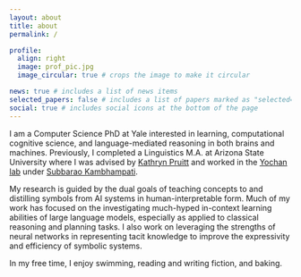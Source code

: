 ```yaml
---
layout: about
title: about
permalink: /

profile:
  align: right
  image: prof_pic.jpg
  image_circular: true # crops the image to make it circular

news: true # includes a list of news items
selected_papers: false # includes a list of papers marked as "selected={true}"
social: true # includes social icons at the bottom of the page
---
```


I am a Computer Science PhD at Yale interested in learning, computational cognitive science, and language-mediated reasoning in both brains and machines. Previously, I completed a Linguistics M.A. at Arizona State University where I was advised by [Kathryn Pruitt](https://sites.google.com/view/kathryn-prutt/) and worked in the [Yochan lab](https://yochan-lab.github.io/home/) under [Subbarao Kambhampati](https://rakaposhi.eas.asu.edu/).

My research is guided by the dual goals of teaching concepts to and distilling symbols from AI systems in human-interpretable form. Much of my work has focused on the investigating much-hyped in-context learning abilities of large language models, especially as applied to classical reasoning and planning tasks. I also work on leveraging the strengths of neural networks in representing tacit knowledge to improve the expressivity and efficiency of symbolic systems.

In my free time, I enjoy swimming, reading and writing fiction, and baking.
